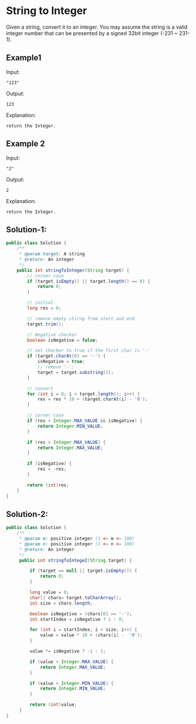 # String to Integer
Given a string, convert it to an integer. You may assume the string is a valid integer number that can be presented by a signed 32bit integer (-231 ~ 231-1).

## Example1
Input:
```
"123"

```
Output:
```
123

```
Explanation:
```
return the Integer.

```

## Example 2
Input:
```
"2"

```
Output:
```
2

```
Explanation:
```
return the Integer.

```

## Solution-1:
```java
public class Solution {
    /**
     * @param target: A string
     * @return: An integer
     */
    public int stringToInteger(String target) {
        // corner case
        if (target.isEmpty() || target.length() == 0) {
            return 0;
        }

        // initial
        long res = 0;

        // remove empty stirng from start and end
        target.trim();

        // Negative checker
        boolean isNegative = false;

        // set checker to true if the first char is '-'
        if (target.charAt(0) == '-') {
            isNegative = true;
            // remove '-';
            target = target.substring(1);
        }

        // convert
        for (int i = 0; i < target.length(); i++) {
            res = res * 10 + (target.charAt(i) - '0');
        }

        // corner case
        if (res > Integer.MAX_VALUE && isNegative) {
            return Integer.MIN_VALUE;
        }

        if (res > Integer.MAX_VALUE) {
            return Integer.MAX_VALUE;
        }

        if (isNegative) {
            res = -res;
        }

        return (int)res;
    }
}
```

## Solution-2:
```java
public class Solution {
    /**
     * @param m: positive integer (1 <= m <= 100)
     * @param n: positive integer (1 <= n <= 100)
     * @return: An integer
     */
     public int stringToIntege2(String target) {

         if (target == null || target.isEmpty()) {
             return 0;
         }

         long value = 0;
         char[] chars= target.toCharArray();
         int size = chars.length;

         boolean isNegative = (chars[0] == '-');
         int startIndex = isNegative ? 1 : 0;

         for (int i = startIndex; i < size; i++) {
             value = value * 10 + (chars[i] -  '0');
         }

         value *= isNegative ? -1 : 1;

         if (value > Integer.MAX_VALUE) {
             return Integer.MAX_VALUE;
         }

         if (value < Integer.MIN_VALUE) {
             return Integer.MIN_VALUE;
         }

         return (int)value;
     }
}
```
